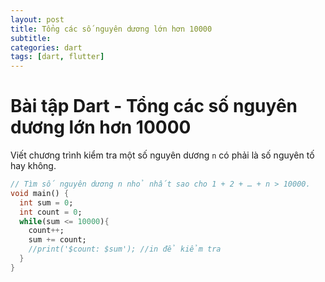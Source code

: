 ```yaml
---
layout: post
title: Tổng các số nguyên dương lớn hơn 10000
subtitle: 
categories: dart
tags: [dart, flutter]
---
```


# Bài tập Dart - Tổng các số nguyên dương lớn hơn 10000

Viết chương trình kiểm tra một số nguyên dương `n` có phải là số nguyên tố hay không.

```dart
// Tìm số nguyên dương n nhỏ nhất sao cho 1 + 2 + … + n > 10000.
void main() {
  int sum = 0;
  int count = 0;
  while(sum <= 10000){
    count++;    
    sum += count;
    //print('$count: $sum'); //in để kiểm tra
  }
}
```
